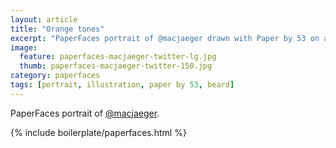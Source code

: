 ```yaml
---
layout: article
title: "Orange tones"
excerpt: "PaperFaces portrait of @macjaeger drawn with Paper by 53 on an iPad."
image:   
  feature: paperfaces-macjaeger-twitter-lg.jpg
  thumb: paperfaces-macjaeger-twitter-150.jpg
category: paperfaces
tags: [portrait, illustration, paper by 53, beard]
---
```


PaperFaces portrait of [@macjaeger](http://twitter.com/macjaeger).

{% include boilerplate/paperfaces.html %}